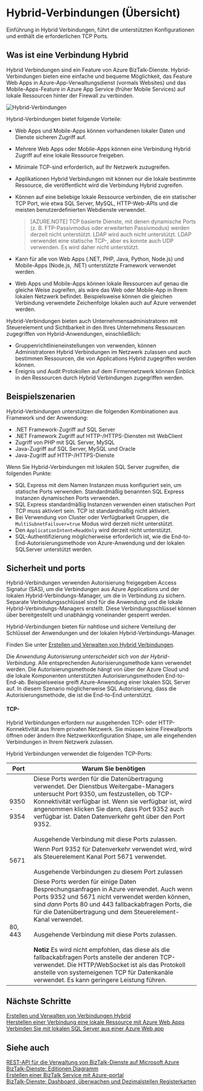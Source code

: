 <properties
    pageTitle="Hybrid Verbindungen Übersicht | Microsoft Azure"
    description="Lernen Sie Hybrid Verbindungen, Sicherheit, TCP- und unterstützte Konfigurationen aus. MABS, WABS."
    services="biztalk-services"
    documentationCenter=""
    authors="MandiOhlinger"
    manager="erikre"
    editor=""/>

<tags
    ms.service="biztalk-services"
    ms.workload="integration"
    ms.tgt_pltfrm="na"
    ms.devlang="na"
    ms.topic="get-started-article"
    ms.date="10/18/2016"
    ms.author="ccompy"/>


# <a name="hybrid-connections-overview"></a>Hybrid-Verbindungen (Übersicht)
Einführung in Hybrid Verbindungen, führt die unterstützten Konfigurationen und enthält die erforderlichen TCP Ports.


## <a name="what-is-a-hybrid-connection"></a>Was ist eine Verbindung Hybrid

Hybrid Verbindungen sind ein Feature von Azure BizTalk-Dienste. Hybrid-Verbindungen bieten eine einfache und bequeme Möglichkeit, das Feature Web Apps in Azure-App-Verwaltungsdienst (vormals Websites) und das Mobile-Apps-Feature in Azure App Service (früher Mobile Services) auf lokale Ressourcen hinter der Firewall zu verbinden.

![Hybrid-Verbindungen][HCImage]

Hybrid-Verbindungen bietet folgende Vorteile:

- Web Apps und Mobile-Apps können vorhandenen lokaler Daten und Dienste sicheren Zugriff auf.
- Mehrere Web Apps oder Mobile-Apps können eine Verbindung Hybrid Zugriff auf eine lokale Ressource freigeben.
- Minimale TCP-sind erforderlich, auf Ihr Netzwerk zuzugreifen.
- Applikationen Hybrid Verbindungen mit können nur die lokale bestimmte Ressource, die veröffentlicht wird die Verbindung Hybrid zugreifen.
- Können auf eine beliebige lokale Ressource verbinden, die ein statischer TCP Port, wie etwa SQL Server, MySQL, HTTP-Web-APIs und die meisten benutzerdefinierten Webdienste verwendet.

    > [AZURE.NOTE] TCP basierte Dienste, mit denen dynamische Ports (z. B. FTP-Passivmodus oder erweiterten Passivmodus) werden derzeit nicht unterstützt. LDAP wird auch nicht unterstützt. LDAP verwendet eine statische TCP-, aber es konnte auch UDP verwenden. Es wird daher nicht unterstützt.

- Kann für alle von Web Apps (.NET, PHP, Java, Python, Node.js) und Mobile-Apps (Node.js, .NET) unterstützte Framework verwendet werden.
- Web Apps und Mobile-Apps können lokale Ressourcen auf genau die gleiche Weise zugreifen, als wäre das Web oder Mobile-App in Ihrem lokalen Netzwerk befindet. Beispielsweise können die gleichen Verbindung verwendete Zeichenfolge lokalen auch auf Azure verwendet werden.


Hybrid-Verbindungen bieten auch Unternehmensadministratoren mit Steuerelement und Sichtbarkeit in den Ihres Unternehmens Ressourcen zugegriffen von Hybrid-Anwendungen, einschließlich:

- Gruppenrichtlinieneinstellungen von verwenden, können Administratoren Hybrid Verbindungen im Netzwerk zulassen und auch bestimmen Ressourcen, die von Applications Hybrid zugegriffen werden können.
- Ereignis und Audit Protokollen auf dem Firmennetzwerk können Einblick in den Ressourcen durch Hybrid Verbindungen zugegriffen werden.


## <a name="example-scenarios"></a>Beispielszenarien

Hybrid-Verbindungen unterstützen die folgenden Kombinationen aus Framework und der Anwendung:

- .NET Framework-Zugriff auf SQL Server
- .NET Framework Zugriff auf HTTP-/HTTPS-Diensten mit WebClient
- Zugriff von PHP mit SQL Server, MySQL
- Java-Zugriff auf SQL Server, MySQL und Oracle
- Java-Zugriff auf HTTP-/HTTPS-Dienste

Wenn Sie Hybrid-Verbindungen mit lokalen SQL Server zugreifen, die folgenden Punkte:

- SQL Express mit dem Namen Instanzen muss konfiguriert sein, um statische Ports verwenden. Standardmäßig benannten SQL Express Instanzen dynamischen Ports verwenden.
- SQL Express standardmäßig Instanzen verwenden einen statischen Port TCP muss aktiviert sein. TCP ist standardmäßig nicht aktiviert.
- Bei Verwendung von Cluster oder Verfügbarkeit Gruppen, die `MultiSubnetFailover=true` Modus wird derzeit nicht unterstützt.
- Den `ApplicationIntent=ReadOnly` wird derzeit nicht unterstützt.
- SQL-Authentifizierung möglicherweise erforderlich ist, wie die End-to-End-Autorisierungsmethode von Azure-Anwendung und der lokalen SQLServer unterstützt werden.


## <a name="security-and-ports"></a>Sicherheit und ports

Hybrid-Verbindungen verwenden Autorisierung freigegeben Access Signatur (SAS), um die Verbindungen aus Azure Applications und der lokalen Hybrid-Verbindungs-Manager, um die in Verbindung zu sichern. Separate Verbindungsschlüssel sind für die Anwendung und die lokale Hybrid-Verbindungs-Managers erstellt. Diese Verbindungsschlüssel können über bereitgestellt und unabhängig voneinander gesperrt werden.

Hybrid-Verbindungen bieten für nahtlose und sichere Verteilung der Schlüssel der Anwendungen und der lokalen Hybrid-Verbindungs-Manager.

Finden Sie unter [Erstellen und Verwalten von Hybrid Verbindungen](integration-hybrid-connection-create-manage.md).

Die *Anwendung Autorisierung unterscheidet sich von der Hybrid-Verbindung*. Alle entsprechenden Autorisierungsmethode kann verwendet werden. Die Autorisierungsmethode hängt von über der Azure Cloud und die lokale Komponenten unterstützten Autorisierungsmethoden End-to-End-ab. Beispielsweise greift Azure-Anwendung einer lokalen SQL Server auf. In diesem Szenario möglicherweise SQL Autorisierung, dass die Autorisierungsmethode, die ist die End-to-End unterstützt.

#### <a name="tcp-ports"></a>TCP-
Hybrid Verbindungen erfordern nur ausgehenden TCP- oder HTTP-Konnektivität aus Ihrem privaten Netzwerk. Sie müssen keine Firewallports öffnen oder ändern Ihre Netzwerkkonfiguration Shape, um alle eingehenden Verbindungen in Ihrem Netzwerk zulassen.

Hybrid Verbindungen verwendet die folgenden TCP-Ports:

Port | Warum Sie benötigen
--- | ---
9350 - 9354 | Diese Ports werden für die Datenübertragung verwendet. Der Dienstbus Weitergabe-Managers untersucht Port 9350, um festzustellen, ob TCP-Konnektivität verfügbar ist. Wenn sie verfügbar ist, wird angenommen klicken Sie dann, dass Port 9352 auch verfügbar ist. Daten Datenverkehr geht über den Port 9352. <br/><br/>Ausgehende Verbindung mit diese Ports zulassen.
5671 | Wenn Port 9352 für Datenverkehr verwendet wird, wird als Steuerelement Kanal Port 5671 verwendet. <br/><br/>Ausgehende Verbindungen zu diesem Port zulassen
80, 443 | Diese Ports werden für einige Daten Besprechungsanfragen in Azure verwendet. Auch wenn Ports 9352 und 5671 nicht verwendet werden können, sind *dann* Ports 80 und 443 fallbackabfragen Ports, die für die Datenübertragung und dem Steuerelement-Kanal verwendet.<br/><br/>Ausgehende Verbindung mit diese Ports zulassen. <br/><br/>**Notiz** Es wird nicht empfohlen, das diese als die fallbackabfragen Ports anstelle der anderen TCP-verwendet. Die HTTP/WebSocket ist als das Protokoll anstelle von systemeigenen TCP für Datenkanäle verwendet. Es kann geringere Leistung führen.



## <a name="next-steps"></a>Nächste Schritte

[Erstellen und Verwalten von Verbindungen Hybrid](integration-hybrid-connection-create-manage.md)<br/>
[Herstellen einer Verbindung eine lokale Ressource mit Azure Web Apps](../app-service-web/web-sites-hybrid-connection-get-started.md)<br/>
[Verbinden Sie mit lokalen SQL Server aus einer Azure Web app](../app-service-web/web-sites-hybrid-connection-connect-on-premises-sql-server.md)<br/>


## <a name="see-also"></a>Siehe auch

[REST-API für die Verwaltung von BizTalk-Dienste auf Microsoft Azure](http://msdn.microsoft.com/library/azure/dn232347.aspx)
[BizTalk-Dienste: Editionen Diagramm](biztalk-editions-feature-chart.md)<br/>
[Erstellen einer BizTalk Service mit Azure-portal](biztalk-provision-services.md)<br/>
[BizTalk-Dienste: Dashboard, überwachen und Dezimalstellen Registerkarten](biztalk-dashboard-monitor-scale-tabs.md)<br/>

[HCImage]: ./media/integration-hybrid-connection-overview/WABS_HybridConnectionImage.png
[HybridConnectionTab]: ./media/integration-hybrid-connection-overview/WABS_HybridConnectionTab.png
[HCOnPremSetup]: ./media/integration-hybrid-connection-overview/WABS_HybridConnectionOnPremSetup.png
[HCManageConnection]: ./media/integration-hybrid-connection-overview/WABS_HybridConnectionManageConn.png
